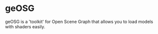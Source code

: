 geOSG
=====

geOSG is a 'toolkit' for Open Scene Graph that allows you to load models with shaders easily. 

